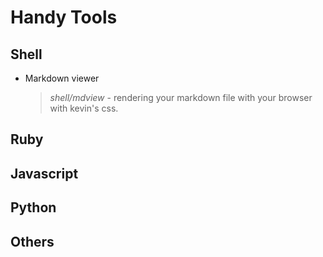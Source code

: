 
<link href=\"http://kevinburke.bitbucket.org/markdowncss/markdown.css\" rel=\"stylesheet\"></link>

# Handy Tools

## Shell

* Markdown viewer
  > *shell/mdview* - rendering your markdown file with your browser with kevin's css.
  
## Ruby

## Javascript

## Python

## Others
